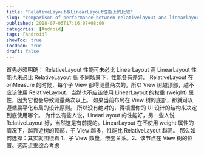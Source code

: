 ```yaml
---
title: "RelativeLayout与LinearLayout性能上的比较"
slug: "comparison-of-performance-between-relativelayout-and-linearlayout"
published: 2018-07-05T17:16:07+08:00
categories: [Android]
tags: [Android]
showToc: true
TocOpen: true
draft: false
---
```

首先必须明确：
RelativeLayout 性能可未必比 LinearLayout 高
LinearLayout 性能也未必比 RelativeLayout 高
不同场景下，性能各有差异。
RelativeLayout 在 onMeasure 的时候，每个子 View 都得测量两次的。所以 View 树越顶部，越不应该使用 RelativeLayout，当然也不应该使用 LinearLayout 的权重 (weight) 属性，因为它也会导致测量两次以上。
如果当前布局在 View 树的底部，那就可以遵循扁平化布局的设计原则。
所以没有绝对的，得根据你的 UI 设计的结构来决定到底使用哪个。
为什么有些人说，LinearLayout 的性能好，另一些人说 RelativeLayout 好，当然这是有前提的。LinearLayout 在不使用 weight 属性的情况下，越靠近树的顶部，子 View 越多，性能比 RelativeLayout 越高。
那么如何选择：其实就围绕着 1、子 View 数量，嵌套关系。2、该节点在 View 树的位置。这两点来综合考虑